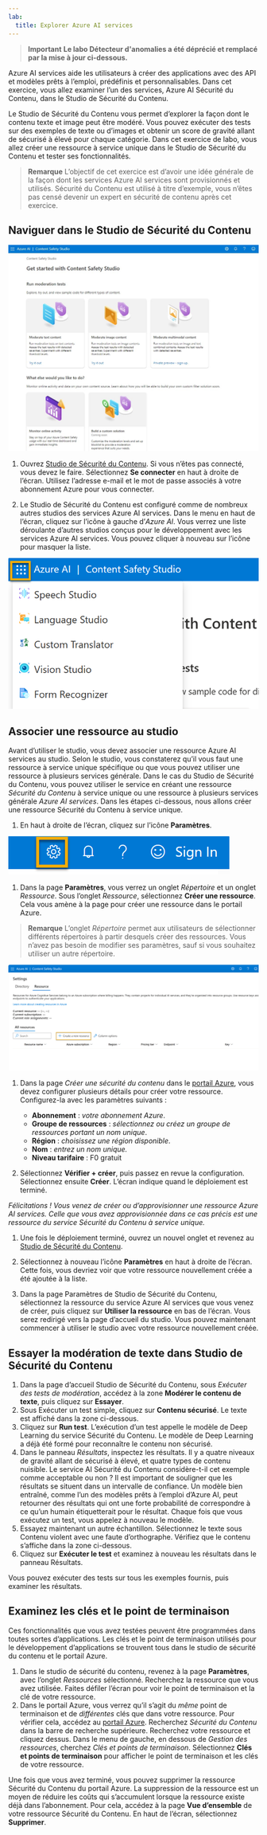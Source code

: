 ```yaml
---
lab:
  title: Explorer Azure AI services
---
```


> **Important**
> **Le labo Détecteur d'anomalies a été déprécié et remplacé par la mise à jour ci-dessous.**

Azure AI services aide les utilisateurs à créer des applications avec des API et modèles prêts à l’emploi, prédéfinis et personnalisables. Dans cet exercice, vous allez examiner l’un des services, Azure AI Sécurité du Contenu, dans le Studio de Sécurité du Contenu. 

Le Studio de Sécurité du Contenu vous permet d’explorer la façon dont le contenu texte et image peut être modéré. Vous pouvez exécuter des tests sur des exemples de texte ou d’images et obtenir un score de gravité allant de sécurisé à élevé pour chaque catégorie. Dans cet exercice de labo, vous allez créer une ressource à service unique dans le Studio de Sécurité du Contenu et tester ses fonctionnalités. 

> **Remarque** L’objectif de cet exercice est d’avoir une idée générale de la façon dont les services Azure AI services sont provisionnés et utilisés. Sécurité du Contenu est utilisé à titre d’exemple, vous n’êtes pas censé devenir un expert en sécurité de contenu après cet exercice.

## Naviguer dans le Studio de Sécurité du Contenu 

![Capture d’écran de la page d’accueil du Studio de Sécurité du Contenu.](./media/content-safety/content-safety-getting-started.png)


1. Ouvrez [Studio de Sécurité du Contenu](https://contentsafety.cognitive.azure.com?azure-portal=true). Si vous n’êtes pas connecté, vous devez le faire. Sélectionnez **Se connecter** en haut à droite de l’écran. Utilisez l’adresse e-mail et le mot de passe associés à votre abonnement Azure pour vous connecter. 

1. Le Studio de Sécurité du Contenu est configuré comme de nombreux autres studios des services Azure AI services. Dans le menu en haut de l’écran, cliquez sur l’icône à gauche d’*Azure AI*. Vous verrez une liste déroulante d’autres studios conçus pour le développement avec les services Azure AI services. Vous pouvez cliquer à nouveau sur l’icône pour masquer la liste.

![Capture d’écran du menu de Studio de Sécurité du Contenu avec une sélection bascule ouverte au basculement vers d’autres studios.](./media/content-safety/studio-toggle-icon.png)  

## Associer une ressource au studio 

Avant d’utiliser le studio, vous devez associer une ressource Azure AI services au studio. Selon le studio, vous constaterez qu’il vous faut une ressource à service unique spécifique ou que vous pouvez utiliser une ressource à plusieurs services générale. Dans le cas du Studio de Sécurité du Contenu, vous pouvez utiliser le service en créant une ressource *Sécurité du Contenu* à service unique ou une ressource à plusieurs services générale *Azure AI services*. Dans les étapes ci-dessous, nous allons créer une ressource Sécurité du Contenu à service unique. 

1. En haut à droite de l’écran, cliquez sur l’icône **Paramètres**. 

![Capture d’écran de l’icône des paramètres en haut à droite de l’écran, en regard de l’icône de la cloche, du point d’interrogation et du sourire.](./media/content-safety/settings-toggle.png)

1. Dans la page **Paramètres**, vous verrez un onglet *Répertoire* et un onglet *Ressource*. Sous l’onglet *Ressource*, sélectionnez **Créer une ressource**. Cela vous amène à la page pour créer une ressource dans le portail Azure.

> **Remarque** L’onglet *Répertoire* permet aux utilisateurs de sélectionner différents répertoires à partir desquels créer des ressources. Vous n’avez pas besoin de modifier ses paramètres, sauf si vous souhaitez utiliser un autre répertoire. 

![Capture d’écran montrant où sélectionner « Créer une ressource » dans la page des paramètres du Studio de Sécurité du Contenu.](./media/content-safety/create-new-resource-from-studio.png)

1. Dans la page *Créer une sécurité du contenu* dans le [portail Azure](https://portal.azure.com?auzre-portal=true), vous devez configurer plusieurs détails pour créer votre ressource. Configurez-la avec les paramètres suivants :
    - **Abonnement** : *votre abonnement Azure*.
    - **Groupe de ressources** : *sélectionnez ou créez un groupe de ressources portant un nom unique*.
    - **Région** : *choisissez une région disponible*.
    - **Nom** : *entrez un nom unique.*
    - **Niveau tarifaire** : F0 gratuit

1. Sélectionnez **Vérifier + créer**, puis passez en revue la configuration. Sélectionnez ensuite **Créer**. L’écran indique quand le déploiement est terminé. 

*Félicitations ! Vous venez de créer ou d’approvisionner une ressource Azure AI services. Celle que vous avez approvisionnée dans ce cas précis est une ressource du service Sécurité du Contenu à service unique.*

1. Une fois le déploiement terminé, ouvrez un nouvel onglet et revenez au [Studio de Sécurité du Contenu](https://contentsafety.cognitive.azure.com?azure-portal=true). 

1. Sélectionnez à nouveau l’icône **Paramètres** en haut à droite de l’écran. Cette fois, vous devriez voir que votre ressource nouvellement créée a été ajoutée à la liste.  

1. Dans la page Paramètres de Studio de Sécurité du Contenu, sélectionnez la ressource du service Azure AI services que vous venez de créer, puis cliquez sur **Utiliser la ressource** en bas de l’écran. Vous serez redirigé vers la page d’accueil du studio. Vous pouvez maintenant commencer à utiliser le studio avec votre ressource nouvellement créée.

## Essayer la modération de texte dans Studio de Sécurité du Contenu

1. Dans la page d’accueil Studio de Sécurité du Contenu, sous *Exécuter des tests de modération*, accédez à la zone **Modérer le contenu de texte**, puis cliquez sur **Essayer**.
1. Sous Exécuter un test simple, cliquez sur **Contenu sécurisé**. Le texte est affiché dans la zone ci-dessous. 
1. Cliquez sur **Run test**. L’exécution d’un test appelle le modèle de Deep Learning du service Sécurité du Contenu. Le modèle de Deep Learning a déjà été formé pour reconnaître le contenu non sécurisé.
1. Dans le panneau *Résultats*, inspectez les résultats. Il y a quatre niveaux de gravité allant de sécurisé à élevé, et quatre types de contenu nuisible. Le service AI Sécurité du Contenu considère-t-il cet exemple comme acceptable ou non ? Il est important de souligner que les résultats se situent dans un intervalle de confiance. Un modèle bien entraîné, comme l’un des modèles prêts à l’emploi d’Azure AI, peut retourner des résultats qui ont une forte probabilité de correspondre à ce qu’un humain étiquetterait pour le résultat. Chaque fois que vous exécutez un test, vous appelez à nouveau le modèle. 
1. Essayez maintenant un autre échantillon. Sélectionnez le texte sous Contenu violent avec une faute d’orthographe. Vérifiez que le contenu s’affiche dans la zone ci-dessous.
1. Cliquez sur **Exécuter le test** et examinez à nouveau les résultats dans le panneau Résultats. 

Vous pouvez exécuter des tests sur tous les exemples fournis, puis examiner les résultats.

## Examinez les clés et le point de terminaison

Ces fonctionnalités que vous avez testées peuvent être programmées dans toutes sortes d’applications. Les clés et le point de terminaison utilisés pour le développement d’applications se trouvent tous dans le studio de sécurité du contenu et le portail Azure. 

1. Dans le studio de sécurité du contenu, revenez à la page **Paramètres**, avec l’onglet *Ressources* sélectionné. Recherchez la ressource que vous avez utilisée. Faites défiler l’écran pour voir le point de terminaison et la clé de votre ressource. 
1. Dans le portail Azure, vous verrez qu’il s’agit du *même* point de terminaison et de *différentes* clés que dans votre ressource. Pour vérifier cela, accédez au [portail Azure](https://portal.azure.com?auzre-portal=true). Recherchez *Sécurité du Contenu* dans la barre de recherche supérieure. Recherchez votre ressource et cliquez dessus. Dans le menu de gauche, en dessous de *Gestion des ressources*, cherchez *Clés et points de terminaison*. Sélectionnez **Clés et points de terminaison** pour afficher le point de terminaison et les clés de votre ressource. 

Une fois que vous avez terminé, vous pouvez supprimer la ressource Sécurité du Contenu du portail Azure. La suppression de la ressource est un moyen de réduire les coûts qui s’accumulent lorsque la ressource existe déjà dans l’abonnement. Pour cela, accédez à la page **Vue d’ensemble** de votre ressource Sécurité du Contenu. En haut de l’écran, sélectionnez **Supprimer**. 
